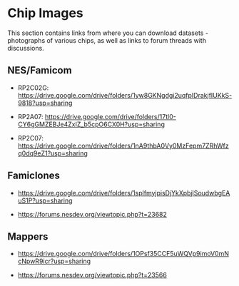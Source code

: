 # Chip Images

This section contains links from where you can download datasets - photographs of various chips, as well as links to forum threads with discussions.

## NES/Famicom

- RP2C02G: https://drive.google.com/drive/folders/1yw8GKNgdgi2uqfpIDrakjfIUKkS-9818?usp=sharing

- RP2A07: https://drive.google.com/drive/folders/17tl0-CY6gGMZEBJe4ZxIZ_b5cpO6CX0H?usp=sharing

- RP2C07: https://drive.google.com/drive/folders/1nA9thbA0Vy0MzFepm7ZRhWfzq0dq9eZ1?usp=sharing

## Famiclones

- https://drive.google.com/drive/folders/1splfmyjpisDjYkXpbjlSoudwbgEAuS1P?usp=sharing

- https://forums.nesdev.org/viewtopic.php?t=23682

## Mappers

- https://drive.google.com/drive/folders/1OPsf35CCF5uWQVp9imoV0mNcNpwR9icr?usp=sharing

- https://forums.nesdev.org/viewtopic.php?t=23566
